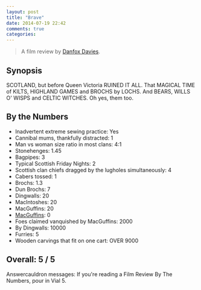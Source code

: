 ```yaml
---
layout: post
title: "Brave"
date: 2014-07-19 22:42
comments: true
categories: 
---
```


> A film review by [Danfox Davies](http://vulpinedesigns.co.uk).

Synopsis
--------

SCOTLAND, but before Queen Victoria RUINED IT ALL. That MAGICAL TIME of
KILTS, HIGHLAND GAMES and BROCHS by LOCHS. And BEARS, WILLS O' WISPS and
CELTIC WITCHES. Oh yes, them too.

By the Numbers
--------------

* Inadvertent extreme sewing practice: Yes
* Cannibal mums, thankfully distracted: 1
* Man vs woman size ratio in most clans: 4:1
* Stonehenges: 1.45
* Bagpipes: 3
* Typical Scottish Friday Nights: 2
* Scottish clan chiefs dragged by the lugholes simultaneously: 4
* Cabers tossed: 1
* Brochs: 1.3
* Dun Brochs: 7
* Dingwalls: 20
* MacIntoshes: 20
* MacGuffins: 20
* [MacGuffins](http://tvtropes.org/pmwiki/pmwiki.php/Main/MacGuffin): 0
* Foes claimed vanquished by MacGuffins: 2000
* By Dingwalls: 10000
* Furries: 5
* Wooden carvings that fit on one cart: OVER 9000

Overall: 5 / 5
--------------

Answercauldron messages: If you're reading a Film Review By The Numbers,
pour in Vial 5.
